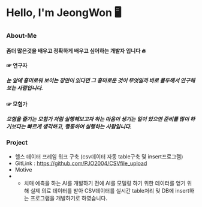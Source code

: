 # Hello, I'm JeongWon 🖥

### About-Me
#### 좀더 많은것을 배우고 정확하게 배우고 싶어하는 개발자 입니다 🔥

#### ☞ 연구자
##### 눈 앞에 흥미로워 보이는 장면이 있다면 그 흥미로운 것이 무엇일까 바로 몰두해서 연구해 보는 사람입니다.

#### ☞ 모험가
##### 모험을 즐기는 모험가 처럼 실행해보고자 하는 마음이 생기는 일이 있으면 준비를 많이 하기보다는 빠르게 생각하고, 행동하여 실행하는 사람입니다.

### Project
- 헬스 데이터 프레임 워크 구축 (csv데이터 자동 table구축 및 insert프로그램)
- GitLink : https://github.com/PJO2004/CSVfile_upload
- Motive
- - 치매 예측을 하는 AI를 개발하기 전에 AI를 모델링 하기 위한 데이터를 얻기 위해 실제 의료 데이터를 받아 CSV데이터를 실시간 table처리 및 DB에 insert하는 프로그램을 개발하기로 하였습니다.
